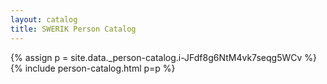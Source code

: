 ```yaml
---
layout: catalog
title: SWERIK Person Catalog
---
```

{% assign p = site.data._person-catalog.i-JFdf8g6NtM4vk7seqg5WCv %}
{% include person-catalog.html p=p %}

